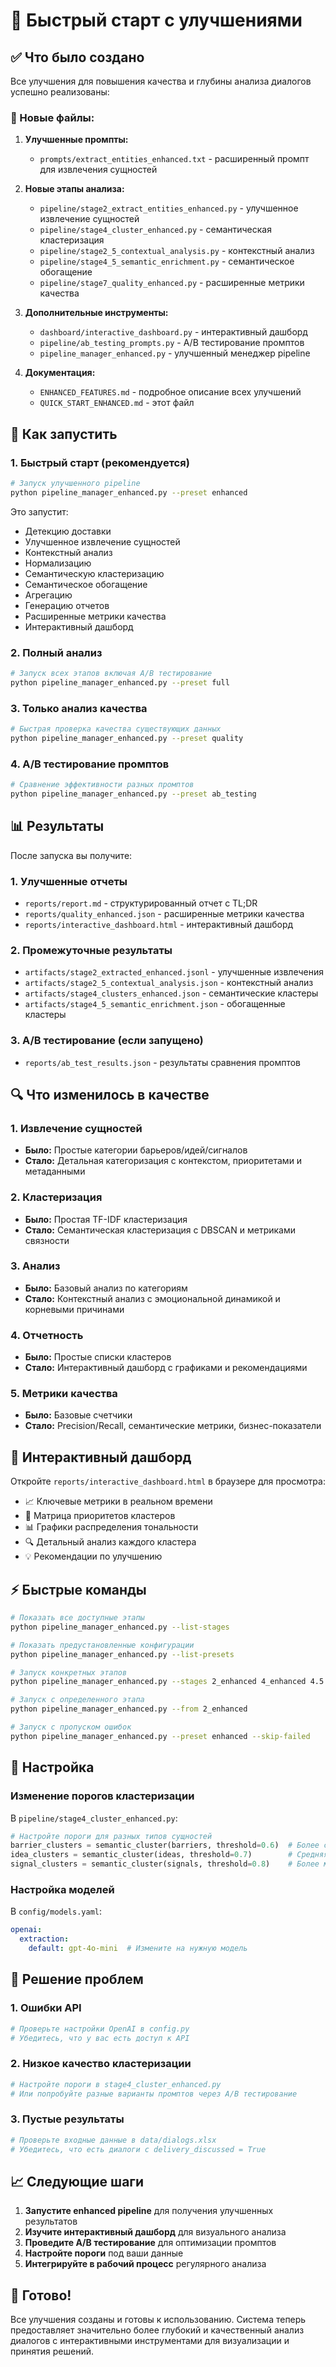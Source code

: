 # 🚀 Быстрый старт с улучшениями

## ✅ Что было создано

Все улучшения для повышения качества и глубины анализа диалогов успешно реализованы:

### 📁 Новые файлы:

1. **Улучшенные промпты:**
   - `prompts/extract_entities_enhanced.txt` - расширенный промпт для извлечения сущностей

2. **Новые этапы анализа:**
   - `pipeline/stage2_extract_entities_enhanced.py` - улучшенное извлечение сущностей
   - `pipeline/stage4_cluster_enhanced.py` - семантическая кластеризация
   - `pipeline/stage2_5_contextual_analysis.py` - контекстный анализ
   - `pipeline/stage4_5_semantic_enrichment.py` - семантическое обогащение
   - `pipeline/stage7_quality_enhanced.py` - расширенные метрики качества

3. **Дополнительные инструменты:**
   - `dashboard/interactive_dashboard.py` - интерактивный дашборд
   - `pipeline/ab_testing_prompts.py` - A/B тестирование промптов
   - `pipeline_manager_enhanced.py` - улучшенный менеджер pipeline

4. **Документация:**
   - `ENHANCED_FEATURES.md` - подробное описание всех улучшений
   - `QUICK_START_ENHANCED.md` - этот файл

## 🎯 Как запустить

### 1. Быстрый старт (рекомендуется)

```bash
# Запуск улучшенного pipeline
python pipeline_manager_enhanced.py --preset enhanced
```

Это запустит:
- Детекцию доставки
- Улучшенное извлечение сущностей
- Контекстный анализ
- Нормализацию
- Семантическую кластеризацию
- Семантическое обогащение
- Агрегацию
- Генерацию отчетов
- Расширенные метрики качества
- Интерактивный дашборд

### 2. Полный анализ

```bash
# Запуск всех этапов включая A/B тестирование
python pipeline_manager_enhanced.py --preset full
```

### 3. Только анализ качества

```bash
# Быстрая проверка качества существующих данных
python pipeline_manager_enhanced.py --preset quality
```

### 4. A/B тестирование промптов

```bash
# Сравнение эффективности разных промптов
python pipeline_manager_enhanced.py --preset ab_testing
```

## 📊 Результаты

После запуска вы получите:

### 1. Улучшенные отчеты
- `reports/report.md` - структурированный отчет с TL;DR
- `reports/quality_enhanced.json` - расширенные метрики качества
- `reports/interactive_dashboard.html` - интерактивный дашборд

### 2. Промежуточные результаты
- `artifacts/stage2_extracted_enhanced.jsonl` - улучшенные извлечения
- `artifacts/stage2_5_contextual_analysis.json` - контекстный анализ
- `artifacts/stage4_clusters_enhanced.json` - семантические кластеры
- `artifacts/stage4_5_semantic_enrichment.json` - обогащенные кластеры

### 3. A/B тестирование (если запущено)
- `reports/ab_test_results.json` - результаты сравнения промптов

## 🔍 Что изменилось в качестве

### 1. Извлечение сущностей
- **Было:** Простые категории барьеров/идей/сигналов
- **Стало:** Детальная категоризация с контекстом, приоритетами и метаданными

### 2. Кластеризация
- **Было:** Простая TF-IDF кластеризация
- **Стало:** Семантическая кластеризация с DBSCAN и метриками связности

### 3. Анализ
- **Было:** Базовый анализ по категориям
- **Стало:** Контекстный анализ с эмоциональной динамикой и корневыми причинами

### 4. Отчетность
- **Было:** Простые списки кластеров
- **Стало:** Интерактивный дашборд с графиками и рекомендациями

### 5. Метрики качества
- **Было:** Базовые счетчики
- **Стало:** Precision/Recall, семантические метрики, бизнес-показатели

## 🎨 Интерактивный дашборд

Откройте `reports/interactive_dashboard.html` в браузере для просмотра:

- 📈 Ключевые метрики в реальном времени
- 🎯 Матрица приоритетов кластеров
- 📊 Графики распределения тональности
- 🔍 Детальный анализ каждого кластера
- 💡 Рекомендации по улучшению

## ⚡ Быстрые команды

```bash
# Показать все доступные этапы
python pipeline_manager_enhanced.py --list-stages

# Показать предустановленные конфигурации
python pipeline_manager_enhanced.py --list-presets

# Запуск конкретных этапов
python pipeline_manager_enhanced.py --stages 2_enhanced 4_enhanced 4.5

# Запуск с определенного этапа
python pipeline_manager_enhanced.py --from 2_enhanced

# Запуск с пропуском ошибок
python pipeline_manager_enhanced.py --preset enhanced --skip-failed
```

## 🔧 Настройка

### Изменение порогов кластеризации
В `pipeline/stage4_cluster_enhanced.py`:
```python
# Настройте пороги для разных типов сущностей
barrier_clusters = semantic_cluster(barriers, threshold=0.6)  # Более строгое объединение
idea_clusters = semantic_cluster(ideas, threshold=0.7)        # Средняя строгость
signal_clusters = semantic_cluster(signals, threshold=0.8)    # Более мягкое объединение
```

### Настройка моделей
В `config/models.yaml`:
```yaml
openai:
  extraction:
    default: gpt-4o-mini  # Измените на нужную модель
```

## 🐛 Решение проблем

### 1. Ошибки API
```bash
# Проверьте настройки OpenAI в config.py
# Убедитесь, что у вас есть доступ к API
```

### 2. Низкое качество кластеризации
```bash
# Настройте пороги в stage4_cluster_enhanced.py
# Или попробуйте разные варианты промптов через A/B тестирование
```

### 3. Пустые результаты
```bash
# Проверьте входные данные в data/dialogs.xlsx
# Убедитесь, что есть диалоги с delivery_discussed = True
```

## 📈 Следующие шаги

1. **Запустите enhanced pipeline** для получения улучшенных результатов
2. **Изучите интерактивный дашборд** для визуального анализа
3. **Проведите A/B тестирование** для оптимизации промптов
4. **Настройте пороги** под ваши данные
5. **Интегрируйте в рабочий процесс** регулярного анализа

## 🎉 Готово!

Все улучшения созданы и готовы к использованию. Система теперь предоставляет значительно более глубокий и качественный анализ диалогов с интерактивными инструментами для визуализации и принятия решений.
